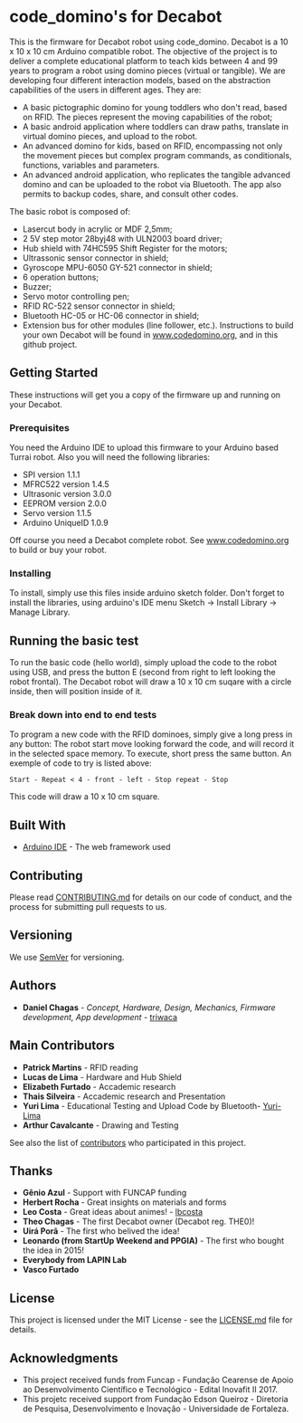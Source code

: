 # code_domino's for Decabot
This is the firmware for Decabot robot using code_domino. Decabot is a 10 x 10 x 10 cm Arduino compatible robot. 
The objective of the project is to deliver a complete educational platform to teach kids between 4 and 99 years to program a robot using domino pieces (virtual or tangible). We are developing four different interaction models, based on the abstraction capabilities of the users in different ages. They are:
* A basic pictographic domino for young toddlers who don't read, based on RFID. The pieces represent the moving capabilities of the robot;
* A basic android application where toddlers can draw paths, translate in virtual domino pieces, and upload to the robot.
* An advanced domino for kids, based on RFID, encompassing not only the movement pieces but complex program commands, as conditionals, functions, variables and parameters.
* An advanced android application, who replicates the tangible advanced domino and can be uploaded to the robot via Bluetooth. The app also permits to backup codes, share, and consult other codes. 

The basic robot is composed of: 
* Lasercut body in acrylic or MDF 2,5mm;
* 2 5V step motor 28byj48 with ULN2003 board driver;
* Hub shield with 74HC595 Shift Register for the motors;
* Ultrassonic sensor connector in shield;
* Gyroscope MPU-6050 GY-521 connector in shield;
* 6 operation buttons;
* Buzzer;
* Servo motor controlling pen;
* RFID RC-522 sensor connector in shield;
* Bluetooth HC-05 or HC-06 connector in shield;
* Extension bus for other modules (line follower, etc.).
Instructions to build your own Decabot will be found in www.codedomino.org, and in this github project.

## Getting Started

These instructions will get you a copy of the firmware up and running on your Decabot.

### Prerequisites

You need the Arduino IDE to upload this firmware to your Arduino based Turrai robot. Also you will need the following libraries:
* SPI version 1.1.1
* MFRC522 version 1.4.5
* Ultrasonic version 3.0.0
* EEPROM version 2.0.0
* Servo version 1.1.5
* Arduino UniqueID 1.0.9

Off course you need a Decabot complete robot. See www.codedomino.org to build or buy your robot.

### Installing

To install, simply use this files inside arduino sketch folder. Don't forget to install the libraries, using arduino's IDE menu Sketch -> Install Library -> Manage Library.

## Running the basic test

To run the basic code (hello world), simply upload the code to the robot using USB, and press the button E (second from right to left looking the robot frontal). The Decabot robot will draw a 10 x 10 cm suqare with a circle inside, then will position inside of it.

### Break down into end to end tests

To program a new code with the RFID dominoes, simply give a long press in any button: The robot start move looking forward the code, and will record it in the selected space memory. To execute, short press the same button. An exemple of code to try is listed above:

```
Start - Repeat < 4 - front - left - Stop repeat - Stop
```
This code will draw a 10 x 10 cm square.

## Built With

* [Arduino IDE](http://www.arduino.cc) - The web framework used

## Contributing

Please read [CONTRIBUTING.md](https://gist.github.com/PurpleBooth/b24679402957c63ec426) for details on our code of conduct, and the process for submitting pull requests to us.

## Versioning

We use [SemVer](http://semver.org/) for versioning. 

## Authors

* **Daniel Chagas** - *Concept, Hardware, Design, Mechanics, Firmware development, App development* - [triwaca](https://github.com/triwaca)

## Main Contributors

* **Patrick Martins** - RFID reading
* **Lucas de Lima** - Hardware and Hub Shield
* **Elizabeth Furtado** - Accademic research
* **Thais Silveira** - Accademic research and Presentation
* **Yuri Lima** - Educational Testing and Upload Code by Bluetooth- [Yuri-Lima](https://github.com/Yuri-Lima)
* **Arthur Cavalcante** - Drawing and Testing

See also the list of [contributors](https://github.com/CodeDomino/contributors) who participated in this project.

## Thanks

* **Gênio Azul** - Support with FUNCAP funding
* **Herbert Rocha** - Great insights on materials and forms
* **Leo Costa** - Great ideas about animes! - [lbcosta](https://github.com/lbcosta)
* **Theo Chagas** - The first Decabot owner (Decabot reg. THE0)!
* **Uirá Porã** - The first who belived the idea!
* **Leonardo (from StartUp Weekend and PPGIA)** - The first who bought the idea in 2015!
* **Everybody from LAPIN Lab**
* **Vasco Furtado**

## License

This project is licensed under the MIT License - see the [LICENSE.md](LICENSE.md) file for details.

## Acknowledgments

* This project received funds from Funcap - Fundação Cearense de Apoio ao Desenvolvimento Científico e Tecnológico - Edital Inovafit II 2017.
* This projetc received support from Fundação Edson Queiroz  - Diretoria de Pesquisa, Desenvolvimento e Inovação - Universidade de Fortaleza.
